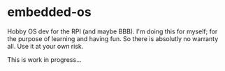 # embedded-os

Hobby OS dev for the RPI (and maybe BBB). I'm doing this for myself; for the purpose of learning and having fun. So there is absolutly no warranty all. Use it at your own risk.

This is work in progress...
